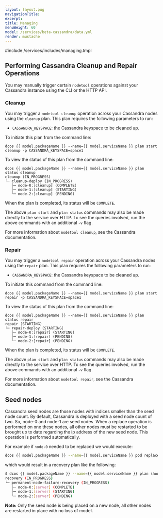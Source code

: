 ```yaml
---
layout: layout.pug
navigationTitle:
excerpt:
title: Managing
menuWeight: 60
model: /services/beta-cassandra/data.yml
render: mustache
---
```

#include /services/includes/managing.tmpl

## Performing Cassandra Cleanup and Repair Operations

You may manually trigger certain `nodetool` operations against your Cassandra instance using the CLI or the HTTP API.

### Cleanup

You may trigger a `nodetool cleanup` operation across your Cassandra nodes using the `cleanup` plan. This plan requires the following parameters to run:
- `CASSANDRA_KEYSPACE`: the Cassandra keyspace to be cleaned up.

To initiate this plan from the command line:
```
dcos {{ model.packageName }} --name={{ model.serviceName }} plan start cleanup -p CASSANDRA_KEYSPACE=space1
```

To view the status of this plan from the command line:
```
dcos {{ model.packageName }} --name={{ model.serviceName }} plan status cleanup
cleanup (IN_PROGRESS)
└─ cleanup-deploy (IN_PROGRESS)
   ├─ node-0:[cleanup] (COMPLETE)
   ├─ node-1:[cleanup] (STARTING)
   └─ node-2:[cleanup] (PENDING)
```

When the plan is completed, its status will be `COMPLETE`.

The above `plan start` and `plan status` commands may also be made directly to the service over HTTP. To see the queries involved, run the above commands with an additional `-v` flag.

For more information about `nodetool cleanup`, see the Cassandra documentation.

### Repair

You may trigger a `nodetool repair` operation across your Cassandra nodes using the `repair` plan. This plan requires the following parameters to run:
- `CASSANDRA_KEYSPACE`: the Cassandra keyspace to be cleaned up.

To initiate this command from the command line:
```
dcos {{ model.packageName }} --name={{ model.serviceName }} plan start repair -p CASSANDRA_KEYSPACE=space1
```

To view the status of this plan from the command line:
```
dcos {{ model.packageName }} --name={{ model.serviceName }} plan status repair
repair (STARTING)
└─ repair-deploy (STARTING)
   ├─ node-0:[repair] (STARTING)
   ├─ node-1:[repair] (PENDING)
   └─ node-2:[repair] (PENDING)
```

When the plan is completed, its status will be `COMPLETE`.

The above `plan start` and `plan status` commands may also be made directly to the service over HTTP. To see the queries involved, run the above commands with an additional `-v` flag.

For more information about `nodetool repair`, see the Cassandra documentation.

## Seed nodes

Cassandra seed nodes are those nodes with indices smaller than the seed node count.  By default, Cassandra is deployed
with a seed node count of two.  So, node-0 and node-1 are seed nodes. When a replace operation is performed on one these
nodes, all other nodes must be restarted to be brought up to date regarding the ip address of the new seed node. This
operation is performed automatically.

For example if `node-0` needed to be replaced we would execute:

```bash
dcos {{ model.packageName }} --name={{ model.serviceName }} pod replace node-0
```

which would result in a recovery plan like the following:

```bash
$ dcos {{ model.packageName }} --name={{ model.serviceName }} plan show recovery
recovery (IN_PROGRESS)
└─ permanent-node-failure-recovery (IN_PROGRESS)
   ├─ node-0:[server] (COMPLETE)
   ├─ node-1:[server] (STARTING)
   └─ node-2:[server] (PENDING)
```

**Note:** Only the seed node is being placed on a new node, all other nodes are restarted in place with no loss of model.
